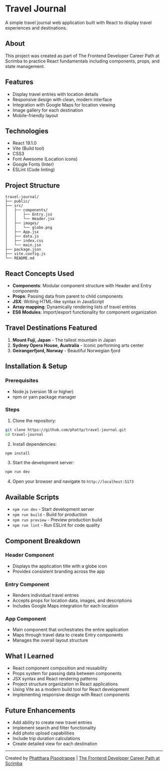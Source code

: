 # Travel Journal

A simple travel journal web application built with React to display travel experiences and destinations.

## About

This project was created as part of The Frontend Developer Career Path at Scrimba to practice React fundamentals including components, props, and state management.

## Features

- Display travel entries with location details
- Responsive design with clean, modern interface
- Integration with Google Maps for location viewing
- Image gallery for each destination
- Mobile-friendly layout

## Technologies

- React 19.1.0
- Vite (Build tool)
- CSS3
- Font Awesome (Location icons)
- Google Fonts (Inter)
- ESLint (Code linting)

## Project Structure

```
travel-journal/
├── public/
├── src/
│   ├── components/
│   │   ├── Entry.jsx
│   │   └── Header.jsx
│   ├── images/
│   │   └── globe.png
│   ├── App.jsx
│   ├── data.js
│   ├── index.css
│   └── main.jsx
├── package.json
├── vite.config.js
└── README.md
```

## React Concepts Used

- **Components**: Modular component structure with Header and Entry components
- **Props**: Passing data from parent to child components
- **JSX**: Writing HTML-like syntax in JavaScript
- **Array mapping**: Dynamically rendering lists of travel entries
- **ES6 Modules**: Import/export functionality for component organization

## Travel Destinations Featured

1. **Mount Fuji, Japan** - The tallest mountain in Japan
2. **Sydney Opera House, Australia** - Iconic performing arts center
3. **Geirangerfjord, Norway** - Beautiful Norwegian fjord

## Installation & Setup

### Prerequisites
- Node.js (version 18 or higher)
- npm or yarn package manager

### Steps

1. Clone the repository:
```bash
git clone https://github.com/phattp/travel-journal.git
cd travel-journal
```

2. Install dependencies:
```bash
npm install
```

3. Start the development server:
```bash
npm run dev
```

4. Open your browser and navigate to `http://localhost:5173`

## Available Scripts

- `npm run dev` - Start development server
- `npm run build` - Build for production
- `npm run preview` - Preview production build
- `npm run lint` - Run ESLint for code quality

## Component Breakdown

### Header Component
- Displays the application title with a globe icon
- Provides consistent branding across the app

### Entry Component
- Renders individual travel entries
- Accepts props for location data, images, and descriptions
- Includes Google Maps integration for each location

### App Component
- Main component that orchestrates the entire application
- Maps through travel data to create Entry components
- Manages the overall layout structure

## What I Learned

- React component composition and reusability
- Props system for passing data between components
- JSX syntax and React rendering patterns
- Project structure organization in React applications
- Using Vite as a modern build tool for React development
- Implementing responsive design with React components

## Future Enhancements

- Add ability to create new travel entries
- Implement search and filter functionality
- Add photo upload capabilities
- Include trip duration calculations
- Create detailed view for each destination

---

Created by [Phatthara Pisootrapee](https://github.com/phattp) | [The Frontend Developer Career Path at Scrimba](https://scrimba.com/learn/frontend)
